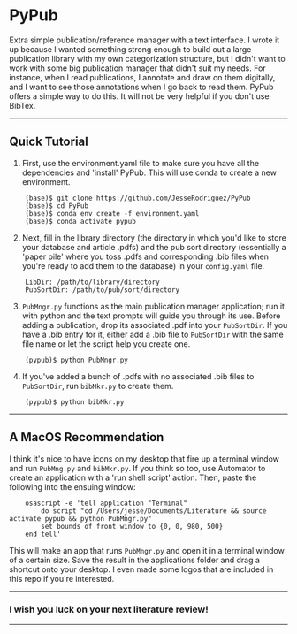 # PyPub
Extra simple publication/reference manager with a text interface. I wrote it up because I wanted something strong enough to build out a large publication library with my own categorization structure, but I didn't want to work with some big publication manager that didn't suit my needs. For instance, when I read publications, I annotate and draw on them digitally, and I want to see those annotations when I go back to read them. PyPub offers a simple way to do this. It will not be very helpful if you don't use BibTex.

_____

## Quick Tutorial

1. First, use the environment.yaml file to make sure you have all the dependencies and 'install' PyPub. This will use conda to create a new environment.
~~~
    (base)$ git clone https://github.com/JesseRodriguez/PyPub
    (base)$ cd PyPub
    (base)$ conda env create -f environment.yaml
    (base)$ conda activate pypub
~~~

2. Next, fill in the library directory (the directory in which you'd like to store your database and article .pdfs) and the pub sort directory (essentially a 'paper pile' where you toss .pdfs and corresponding .bib files when you're ready to add them to the database) in your `config.yaml` file.
~~~
    LibDir: /path/to/library/directory
    PubSortDir: /path/to/pub/sort/directory
~~~

3. `PubMngr.py` functions as the main publication manager application; run it with python and the text prompts will guide you through its use. Before adding a publication, drop its associated .pdf into your `PubSortDir`. If you have a .bib entry for it, either add a .bib file to `PubSortDir` with the same file name or let the script help you create one.
~~~
    (pypub)$ python PubMngr.py
~~~

4. If you've added a bunch of .pdfs with no associated .bib files to `PubSortDir`, run `bibMkr.py` to create them.
~~~
    (pypub)$ python bibMkr.py
~~~

_____

## A MacOS Recommendation

I think it's nice to have icons on my desktop that fire up a terminal window and run `PubMng.py` and `bibMkr.py`. If you think so too, use Automator to create an application with a 'run shell script' action. Then, paste the following into the ensuing window:
~~~
    osascript -e 'tell application "Terminal"
        do script "cd /Users/jesse/Documents/Literature && source activate pypub && python PubMngr.py"
        set bounds of front window to {0, 0, 980, 500}
    end tell'
~~~

This will make an app that runs `PubMngr.py` and open it in a terminal window of a certain size. Save the result in the applications folder and drag a shortcut onto your desktop. I even made some logos that are included in this repo if you're interested.

_____

### I wish you luck on your next literature review!
_____
